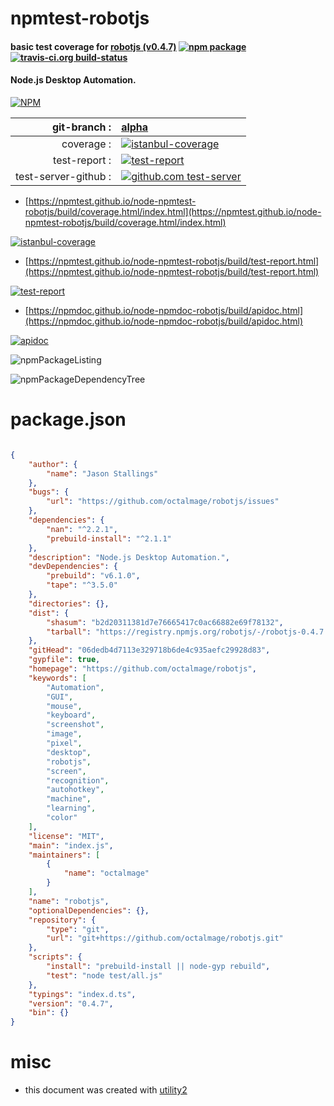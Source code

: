 # npmtest-robotjs

#### basic test coverage for  [robotjs (v0.4.7)](https://github.com/octalmage/robotjs)  [![npm package](https://img.shields.io/npm/v/npmtest-robotjs.svg?style=flat-square)](https://www.npmjs.org/package/npmtest-robotjs) [![travis-ci.org build-status](https://api.travis-ci.org/npmtest/node-npmtest-robotjs.svg)](https://travis-ci.org/npmtest/node-npmtest-robotjs)

#### Node.js Desktop Automation.

[![NPM](https://nodei.co/npm/robotjs.png?downloads=true&downloadRank=true&stars=true)](https://www.npmjs.com/package/robotjs)

| git-branch : | [alpha](https://github.com/npmtest/node-npmtest-robotjs/tree/alpha)|
|--:|:--|
| coverage : | [![istanbul-coverage](https://npmtest.github.io/node-npmtest-robotjs/build/coverage.badge.svg)](https://npmtest.github.io/node-npmtest-robotjs/build/coverage.html/index.html)|
| test-report : | [![test-report](https://npmtest.github.io/node-npmtest-robotjs/build/test-report.badge.svg)](https://npmtest.github.io/node-npmtest-robotjs/build/test-report.html)|
| test-server-github : | [![github.com test-server](https://npmtest.github.io/node-npmtest-robotjs/GitHub-Mark-32px.png)](https://npmtest.github.io/node-npmtest-robotjs/build/app/index.html) | | build-artifacts : | [![build-artifacts](https://npmtest.github.io/node-npmtest-robotjs/glyphicons_144_folder_open.png)](https://github.com/npmtest/node-npmtest-robotjs/tree/gh-pages/build)|

- [https://npmtest.github.io/node-npmtest-robotjs/build/coverage.html/index.html](https://npmtest.github.io/node-npmtest-robotjs/build/coverage.html/index.html)

[![istanbul-coverage](https://npmtest.github.io/node-npmtest-robotjs/build/screenCapture.buildCi.browser.%252Ftmp%252Fbuild%252Fcoverage.lib.html.png)](https://npmtest.github.io/node-npmtest-robotjs/build/coverage.html/index.html)

- [https://npmtest.github.io/node-npmtest-robotjs/build/test-report.html](https://npmtest.github.io/node-npmtest-robotjs/build/test-report.html)

[![test-report](https://npmtest.github.io/node-npmtest-robotjs/build/screenCapture.buildCi.browser.%252Ftmp%252Fbuild%252Ftest-report.html.png)](https://npmtest.github.io/node-npmtest-robotjs/build/test-report.html)

- [https://npmdoc.github.io/node-npmdoc-robotjs/build/apidoc.html](https://npmdoc.github.io/node-npmdoc-robotjs/build/apidoc.html)

[![apidoc](https://npmdoc.github.io/node-npmdoc-robotjs/build/screenCapture.buildCi.browser.%252Ftmp%252Fbuild%252Fapidoc.html.png)](https://npmdoc.github.io/node-npmdoc-robotjs/build/apidoc.html)

![npmPackageListing](https://npmtest.github.io/node-npmtest-robotjs/build/screenCapture.npmPackageListing.svg)

![npmPackageDependencyTree](https://npmtest.github.io/node-npmtest-robotjs/build/screenCapture.npmPackageDependencyTree.svg)



# package.json

```json

{
    "author": {
        "name": "Jason Stallings"
    },
    "bugs": {
        "url": "https://github.com/octalmage/robotjs/issues"
    },
    "dependencies": {
        "nan": "^2.2.1",
        "prebuild-install": "^2.1.1"
    },
    "description": "Node.js Desktop Automation.",
    "devDependencies": {
        "prebuild": "v6.1.0",
        "tape": "^3.5.0"
    },
    "directories": {},
    "dist": {
        "shasum": "b2d20311381d7e76665417c0ac66882e69f78132",
        "tarball": "https://registry.npmjs.org/robotjs/-/robotjs-0.4.7.tgz"
    },
    "gitHead": "06dedb4d7113e329718b6de4c935aefc29928d83",
    "gypfile": true,
    "homepage": "https://github.com/octalmage/robotjs",
    "keywords": [
        "Automation",
        "GUI",
        "mouse",
        "keyboard",
        "screenshot",
        "image",
        "pixel",
        "desktop",
        "robotjs",
        "screen",
        "recognition",
        "autohotkey",
        "machine",
        "learning",
        "color"
    ],
    "license": "MIT",
    "main": "index.js",
    "maintainers": [
        {
            "name": "octalmage"
        }
    ],
    "name": "robotjs",
    "optionalDependencies": {},
    "repository": {
        "type": "git",
        "url": "git+https://github.com/octalmage/robotjs.git"
    },
    "scripts": {
        "install": "prebuild-install || node-gyp rebuild",
        "test": "node test/all.js"
    },
    "typings": "index.d.ts",
    "version": "0.4.7",
    "bin": {}
}
```



# misc
- this document was created with [utility2](https://github.com/kaizhu256/node-utility2)
